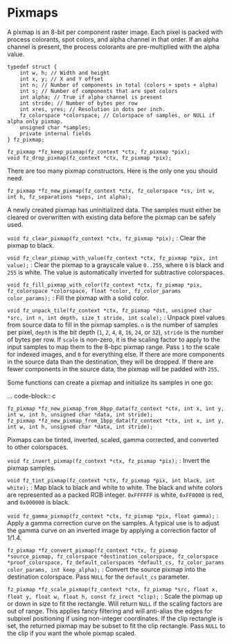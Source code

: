 # Pixmaps

A pixmap is an 8-bit per component raster image. Each pixel is packed with
process colorants, spot colors, and alpha channel in that order. If an alpha
channel is present, the process colorants are pre-multiplied with the alpha
value.

```none
typedef struct {
	int w, h; // Width and height
	int x, y; // X and Y offset
	int n; // Number of components in total (colors + spots + alpha)
	int s; // Number of components that are spot colors
	int alpha; // True if alpha channel is present
	int stride; // Number of bytes per row
	int xres, yres; // Resolution in dots per inch.
	fz_colorspace *colorspace; // Colorspace of samples, or NULL if alpha only pixmap.
	unsigned char *samples;
	private internal fields
} fz_pixmap;

fz_pixmap *fz_keep_pixmap(fz_context *ctx, fz_pixmap *pix);
void fz_drop_pixmap(fz_context *ctx, fz_pixmap *pix);
```

There are too many pixmap constructors. Here is the only one you should need.

```none
fz_pixmap *fz_new_pixmap(fz_context *ctx, fz_colorspace *cs, int w, int h, fz_separations *seps, int alpha);
```

A newly created pixmap has uninitialized data. The samples must either be
cleared or overwritten with existing data before the pixmap can be safely used.

`void fz_clear_pixmap(fz_context *ctx, fz_pixmap *pix);`
: Clear the pixmap to black.

`void fz_clear_pixmap_with_value(fz_context *ctx, fz_pixmap *pix, int value);`
: Clear the pixmap to a grayscale value `0..255`, where `0` is black and
  `255` is white. The value is automatically inverted for subtractive
  colorspaces.

`void fz_fill_pixmap_with_color(fz_context *ctx, fz_pixmap *pix, fz_colorspace *colorspace, float *color, fz_color_params color_params);`
: Fill the pixmap with a solid color.

`void fz_unpack_tile(fz_context *ctx, fz_pixmap *dst, unsigned char *src, int n, int depth, size_t stride, int scale);`
: Unpack pixel values from source data to fill in the pixmap samples. `n`
  is the number of samples per pixel, `depth` is the bit depth (`1`, `2`,
  `4`, `8`, `16`, `24`, or `32`), `stride` is the number of bytes per
  row. If `scale` is non-zero, it is the scaling factor to apply to the
  input samples to map them to the 8-bpc pixmap range. Pass `1` to the
  scale for indexed images, and `0` for everything else. If there are
  more components in the source data than the destination, they will be
  dropped. If there are fewer components in the source data, the pixmap
  will be padded with `255`.

Some functions can create a pixmap and initialize its samples in one go:

… code-block:: c

```none
fz_pixmap *fz_new_pixmap_from_8bpp_data(fz_context *ctx, int x, int y, int w, int h, unsigned char *data, int stride);
fz_pixmap *fz_new_pixmap_from_1bpp_data(fz_context *ctx, int x, int y, int w, int h, unsigned char *data, int stride);
```

Pixmaps can be tinted, inverted, scaled, gamma corrected, and converted to other colorspaces.

`void fz_invert_pixmap(fz_context *ctx, fz_pixmap *pix);`
: Invert the pixmap samples.

`void fz_tint_pixmap(fz_context *ctx, fz_pixmap *pix, int black, int white);`
: Map black to black and white to white. The black and white colors are
  represented as a packed RGB integer. `0xFFFFFF` is white, `0xFF0000` is
  red, and `0x000000` is black.

`void fz_gamma_pixmap(fz_context *ctx, fz_pixmap *pix, float gamma);`
: Apply a gamma correction curve on the samples. A typical use is to
  adjust the gamma curve on an inverted image by applying a correction
  factor of 1/1.4.

`fz_pixmap *fz_convert_pixmap(fz_context *ctx, fz_pixmap *source_pixmap, fz_colorspace *destination_colorspace, fz_colorspace *proof_colorspace, fz_default_colorspaces *default_cs, fz_color_params color_params, int keep_alpha);`
: Convert the source pixmap into the destination colorspace. Pass `NULL`
  for the `default_cs` parameter.

`fz_pixmap *fz_scale_pixmap(fz_context *ctx, fz_pixmap *src, float x, float y, float w, float h, const fz_irect *clip);`
: Scale the pixmap up or down in size to fit the rectangle. Will return
  `NULL` if the scaling factors are out of range. This applies fancy
  filtering and will anti-alias the edges for subpixel positioning if
  using non-integer coordinates. If the clip rectangle is set, the
  returned pixmap may be subset to fit the clip rectangle. Pass `NULL` to
  the clip if you want the whole pixmap scaled.

